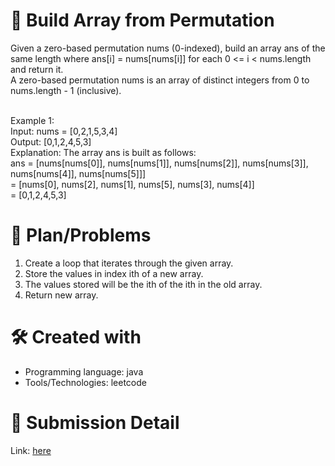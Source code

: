 
# 💼 Build Array from Permutation<a name="about-project"></a>
Given a zero-based permutation nums (0-indexed), build an array ans of the same length where ans[i] = nums[nums[i]] for each 0 <= i < nums.length and return it.
<br>
A zero-based permutation nums is an array of distinct integers from 0 to nums.length - 1 (inclusive).
<br><br>

Example 1:
<br>
Input: nums = [0,2,1,5,3,4] <br>
Output: [0,1,2,4,5,3] <br>
Explanation: The array ans is built as follows: <br>
ans = [nums[nums[0]], nums[nums[1]], nums[nums[2]], nums[nums[3]], nums[nums[4]], nums[nums[5]]] <br>
    = [nums[0], nums[2], nums[1], nums[5], nums[3], nums[4]] <br>
    = [0,1,2,4,5,3]

# 📜 Plan/Problems
1. Create a loop that iterates through the given array.
2. Store the values in index ith of a new array.
3. The values stored will be the ith of the ith in the old array.
4. Return new array.

# 🛠 Created with
- Programming language: java
- Tools/Technologies: leetcode

# 💎 Submission Detail
Link: [here](https://leetcode.com/submissions/detail/1148382787/)
